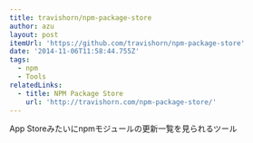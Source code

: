```yaml
---
title: travishorn/npm-package-store
author: azu
layout: post
itemUrl: 'https://github.com/travishorn/npm-package-store'
date: '2014-11-06T11:58:44.755Z'
tags:
  - npm
  - Tools
relatedLinks:
  - title: NPM Package Store
    url: 'http://travishorn.com/npm-package-store/'
---
```

App Storeみたいにnpmモジュールの更新一覧を見られるツール
